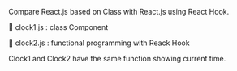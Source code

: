 Compare React.js based on Class with React.js using React Hook.

📌 clock1.js : class Component

📌 clock2.js : functional programming with Reack Hook

Clock1 and Clock2 have the same function showing current time.
